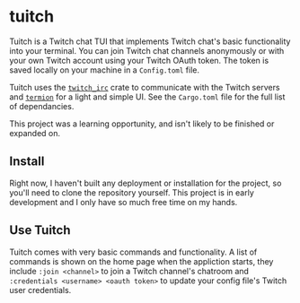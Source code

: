 # tuitch
Tuitch is a Twitch chat TUI that implements Twitch chat's basic functionality into your terminal. You can join Twitch chat channels anonymously or with your own Twitch account using your Twitch OAuth token. The token is saved locally on your machine in a `Config.toml` file.

Tuitch uses the [`twitch_irc`](https://docs.rs/twitch-irc/3.0.1/twitch_irc/) crate to communicate with the Twitch servers and [`termion`](https://docs.rs/termion/1.5.6/termion/) for a light and simple UI. See the `Cargo.toml` file for the full list of dependancies. 

This project was a learning opportunity, and isn't likely to be finished or expanded on.

## Install
Right now, I haven't built any deployment or installation for the project, so you'll need to clone the repository yourself. This project is in early development and I only have so much free time on my hands.

## Use Tuitch
Tuitch comes with very basic commands and functionality. A list of commands is shown on the home page when the appliction starts, they include `:join <channel>` to join a Twitch channel's chatroom and `:credentials <username> <oauth token>` to update your config file's Twitch user credentials.

